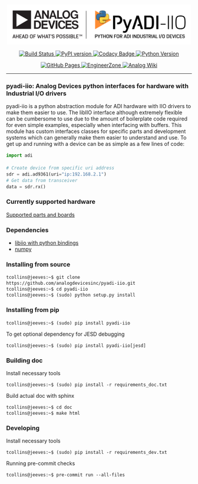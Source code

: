 <!-- PYADI-IIO README -->

<p align="center">
<img src="images/PyADI-IIO_Logo_300.png" width="500" alt="PyADI-IIO Logo"> </br>
</p>

<p align="center">
<a href="https://github.com/analogdevicesinc/pyadi-iio/actions">
<img src="https://img.shields.io/github/workflow/status/analogdevicesinc/pyadi-iio/CI%20Pushes/master" alt="Build Status">
</a>

<a href="https://badge.fury.io/py/pyadi-iio">
<img src="https://badge.fury.io/py/pyadi-iio.svg" alt="PyPI version">
</a>

<a href="https://www.codacy.com/gh/analogdevicesinc/pyadi-iio/dashboard?utm_source=github.com&amp;utm_medium=referral&amp;utm_content=analogdevicesinc/pyadi-iio&amp;utm_campaign=Badge_Grade">
<img src="https://app.codacy.com/project/badge/Grade/200b7479f5024f6ea386350ca1049077" alt="Codacy Badge">
</a>

<a href="https://www.python.org/download/releases/3.6.0/">
<img src="https://img.shields.io/badge/python-3.6+-blue.svg" alt="Python Version">
</a>
</p>

<p align="center">
<a href="http://analogdevicesinc.github.io/pyadi-iio/">
<img alt="GitHub Pages" src="https://img.shields.io/badge/docs-GitHub%20Pages-blue.svg">
</a>

<a href="https://ez.analog.com/sw-interface-tools/f/q-a">
<img alt="EngineerZone" src="https://img.shields.io/badge/Support-on%20EngineerZone-blue.svg">
</a>

<a href="https://wiki.analog.com/resources/tools-software/linux-software/pyadi-iio">
<img alt="Analog Wiki" src="https://img.shields.io/badge/Wiki-on%20wiki.analog.com-blue.svg">
</a>
</p>

---
### pyadi-iio: Analog Devices python interfaces for hardware with Industrial I/O drivers

pyadi-iio is a python abstraction module for ADI hardware with IIO drivers to make them easier to use. The libIIO interface although extremely flexible can be cumbersome to use due to the amount of boilerplate code required for even simple examples, especially when interfacing with buffers. This module has custom interfaces classes for specific parts and development systems which can generally make them easier to understand and use. To get up and running with a device can be as simple as a few lines of code:
```python
import adi

# Create device from specific uri address
sdr = adi.ad9361(uri="ip:192.168.2.1")
# Get data from transceiver
data = sdr.rx()
```

### Currently supported hardware
[Supported parts and boards](https://github.com/analogdevicesinc/pyadi-iio/blob/master/supported_parts.md)

### Dependencies
- [libiio with python bindings](https://wiki.analog.com/resources/tools-software/linux-software/libiio)
- [numpy](https://scipy.org/install.html)

### Installing from source
```
tcollins@jeeves:~$ git clone https://github.com/analogdevicesinc/pyadi-iio.git
tcollins@jeeves:~$ cd pyadi-iio
tcollins@jeeves:~$ (sudo) python setup.py install
```
### Installing from pip
```
tcollins@jeeves:~$ (sudo) pip install pyadi-iio
```

To get optional dependency for JESD debugging
```
tcollins@jeeves:~$ (sudo) pip install pyadi-iio[jesd]
```

### Building doc
Install necessary tools
```
tcollins@jeeves:~$ (sudo) pip install -r requirements_doc.txt
```
Build actual doc with sphinx
```
tcollins@jeeves:~$ cd doc
tcollins@jeeves:~$ make html
```
### Developing
Install necessary tools
```
tcollins@jeeves:~$ (sudo) pip install -r requirements_dev.txt
```

Running pre-commit checks
```
tcollins@jeeves:~$ pre-commit run --all-files
```
